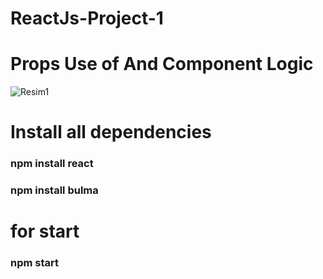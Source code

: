 # ReactJs-Project-1

# Props Use of And Component Logic
![Resim1](https://user-images.githubusercontent.com/60547236/212499897-5f1e649f-1a12-47a9-baf6-13b36e5e473b.png)

# Install all dependencies
<h3> npm install react </h3>
<h3> npm install bulma </h3>

# for start
<h3> npm start </h3>

